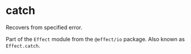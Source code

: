 # catch

Recovers from specified error.

Part of the `Effect` module from the `@effect/io` package. Also known as `Effect.catch`.
